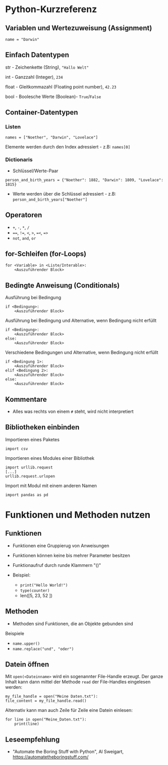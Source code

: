 # Python-Kurzreferenz

## Variablen und Wertezuweisung (Assignment)

```
name = "Darwin"
``` 

## Einfach Datentypen

str - Zeichenkette (String), `"Hallo Welt"`

int - Ganzzahl (Integer), `234`

float - Gleitkommazahl (Floating point number), `42.23`

bool - Boolesche Werte (Boolean)- `True`/`False`

## Container-Datentypen

### Listen 

```
names = ["Noether", "Darwin", "Lovelace"]
``` 

Elemente werden durch den Index adressiert - z.B: `names[0]`

### Dictionaris

- Schlüssel/Werte-Paar

```
person_and_birth_years = {"Noether": 1882, "Darwin": 1809, "Lovelace": 1815}
```
- Werte werden über die Schlüssel adressiert - z.B: `person_and_birth_years["Noether"]`

## Operatoren
- `+`, `-`, `*`, `/`
- `==`, `!=`, `<`, `>`, `=<`, `=>`
- `not`, `and`, `or`

## for-Schleifen (for-Loops)

``` 
for <Variable> in <Liste/Interable>:
    <Auszuführender Block>
``` 

## Bedingte Anweisung (Conditionals)

Ausführung bei Bedingung

``` 
if <Bedingung>:
    <Auszuführender Block>
``` 

Ausführung bei Bedingung und Alternative, wenn Bedingung nicht erfüllt

``` 
if <Bedingung>:
    <Auszuführender Block>
else:
    <Auszuführender Block>
``` 

Verschiedene Bedingungen und Alternative, wenn Bedingung nicht erfüllt

``` 
if <Bedingung 1>:
    <Auszuführender Block>
elif <Bedingung 2>:
    <Auszuführender Block>
else:
    <Auszuführender Block>
``` 

## Kommentare

- Alles was rechts von einem `#` steht, wird nicht interpretiert

## Bibliotheken einbinden

Importieren eines Paketes 

``` 
import csv
```

Importieren eines Modules einer Bibliothek

``` 
import urllib.request
[...]
urllib.request.urlopen

```

Import mit Modul mit einem anderen Namen

``` 
import pandas as pd
``` 

# Funktionen und Methoden nutzen

## Funktionen

- Funktionen eine Gruppierug von Anweisungen
- Funktionen können keine bis mehrer Parameter besitzen
- Funktionaufruf durch runde Klammern "()"

- Beispiel:
  - `print("Hello World!")`
  - `type(counter)`
  - len([5, 23, 52 ])

## Methoden

- Methoden sind Funktionen, die an Objekte gebunden sind

Beispiele
- `name.upper()`
- `name.replace("und", "oder")`

## Datein öffnen

Mit `open(<Dateinname>` wird ein sogenannter File-Handle erzeugt. Der
ganze Inhalt kann dann mittel der Methode `read` der File-Handles
eingelesen werden:

```
my_file_handle = open("Meine Daten.txt"):
file_content = my_file_handle.read()
```

Alternativ kann man auch Zeile für Zeile eine Datein einlesen:

```
for line in open("Meine_Daten.txt"):
    print(line)
```


## Leseempfehlung

- "Automate the Boring Stuff with Python", Al Sweigart,
  https://automatetheboringstuff.com/

